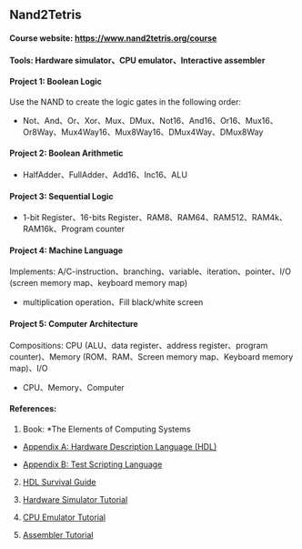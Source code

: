 ## Nand2Tetris

#### Course website: https://www.nand2tetris.org/course

#### Tools: Hardware simulator、CPU emulator、Interactive assembler

#### Project 1: Boolean Logic

Use the NAND to create the logic gates in the following order:

- Not、And、Or、Xor、Mux、DMux、Not16、And16、Or16、Mux16、Or8Way、Mux4Way16、Mux8Way16、DMux4Way、DMux8Way

#### Project 2: Boolean Arithmetic

- HalfAdder、FullAdder、Add16、Inc16、ALU

#### Project 3: Sequential Logic

- 1-bit Register、16-bits Register、RAM8、RAM64、RAM512、RAM4k、RAM16k、Program counter

#### Project 4: Machine Language

Implements: A/C-instruction、branching、variable、iteration、pointer、I/O (screen memory map、keyboard memory map)

- multiplication operation、Fill black/white screen

#### Project 5: Computer Architecture

Compositions: CPU (ALU、data register、address register、program counter)、Memory (ROM、RAM、Screen memory map、Keyboard memory map)、I/O

- CPU、Memory、Computer

#### References:

1. Book: *The Elements of Computing Systems

- [Appendix A: Hardware Description Language (HDL)](https://drive.google.com/file/d/1qzffR9le13QvR_w-JqY7RTsZU-b3eaFP/view)

- [Appendix B: Test Scripting Language](https://docs.wixstatic.com/ugd/44046b_5d11ab679ed64d7d81dcf932f943df0b.pdf)

2. [HDL Survival Guide](https://www.nand2tetris.org/hdl-survival-guide)

3. [Hardware Simulator Tutorial](https://docs.wixstatic.com/ugd/44046b_bfd91435260748439493a60a8044ade6.pdf)

4. [CPU Emulator Tutorial](https://docs.wixstatic.com/ugd/44046b_f63aba2611944e82974c9c5d5a3821fe.pdf)

5. [Assembler Tutorial](https://docs.wixstatic.com/ugd/44046b_759f4f811ad14e12ac45bc60dd679fa3.pdf)
